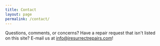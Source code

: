 ```yaml
---
title: Contact
layout: page
permalink: /contact/
---
```


Questions, comments, or concerns? Have a repair request that isn't listed on this site? E-mail us at [info@iresurrectrepairs.com](mailto:info@iresurrectrepairs.com)!